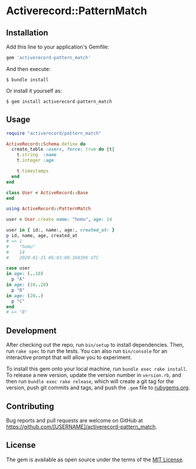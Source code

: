 # Activerecord::PatternMatch

## Installation

Add this line to your application's Gemfile:

```ruby
gem 'activerecord-pattern_match'
```

And then execute:

    $ bundle install

Or install it yourself as:

    $ gem install activerecord-pattern_match

## Usage

```ruby
require "activerecord/pattern_match"

ActiveRecord::Schema.define do
  create_table :users, force: true do |t|
    t.string  :name
    t.integer :age

    t.timestamps
  end
end

class User < ActiveRecord::Base
end

using ActiveRecord::PatternMatch

user = User.create name: "homu", age: 14

user in { id:, name:, age:, created_at: }
p id, name, age, created_at
# => 1
#    "homu"
#    14
#    2020-01-25 06:03:00.368396 UTC

case user
in age: (..10)
  p "A"
in age: (10..20)
  p "B"
in age: (20..)
  p "C"
end
# => "B"
```

## Development

After checking out the repo, run `bin/setup` to install dependencies. Then, run `rake spec` to run the tests. You can also run `bin/console` for an interactive prompt that will allow you to experiment.

To install this gem onto your local machine, run `bundle exec rake install`. To release a new version, update the version number in `version.rb`, and then run `bundle exec rake release`, which will create a git tag for the version, push git commits and tags, and push the `.gem` file to [rubygems.org](https://rubygems.org).

## Contributing

Bug reports and pull requests are welcome on GitHub at https://github.com/[USERNAME]/activerecord-pattern_match.


## License

The gem is available as open source under the terms of the [MIT License](https://opensource.org/licenses/MIT).
